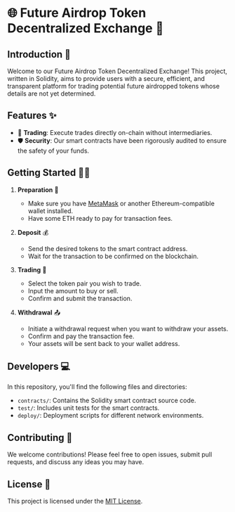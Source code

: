 # 🌐 Future Airdrop Token Decentralized Exchange 🚀

## Introduction 📖

Welcome to our Future Airdrop Token Decentralized Exchange! This project, written in Solidity, aims to provide users with a secure, efficient, and transparent platform for trading potential future airdropped tokens whose details are not yet determined.

## Features ✨

- 🔄 **Trading**: Execute trades directly on-chain without intermediaries.
- 🛡️ **Security**: Our smart contracts have been rigorously audited to ensure the safety of your funds.

## Getting Started 🚶‍♂️

1. **Preparation** 🔧
   - Make sure you have [MetaMask](https://metamask.io/) or another Ethereum-compatible wallet installed.
   - Have some ETH ready to pay for transaction fees.

2. **Deposit** 💰
   - Send the desired tokens to the smart contract address.
   - Wait for the transaction to be confirmed on the blockchain.

3. **Trading** 🔄
   - Select the token pair you wish to trade.
   - Input the amount to buy or sell.
   - Confirm and submit the transaction.

4. **Withdrawal** 📤
   - Initiate a withdrawal request when you want to withdraw your assets.
   - Confirm and pay the transaction fee.
   - Your assets will be sent back to your wallet address.

## Developers 💻

In this repository, you'll find the following files and directories:

- `contracts/`: Contains the Solidity smart contract source code.
- `test/`: Includes unit tests for the smart contracts.
- `deploy/`: Deployment scripts for different network environments.

## Contributing 🤝

We welcome contributions! Please feel free to open issues, submit pull requests, and discuss any ideas you may have.

## License 📄

This project is licensed under the [MIT License](LICENSE).

